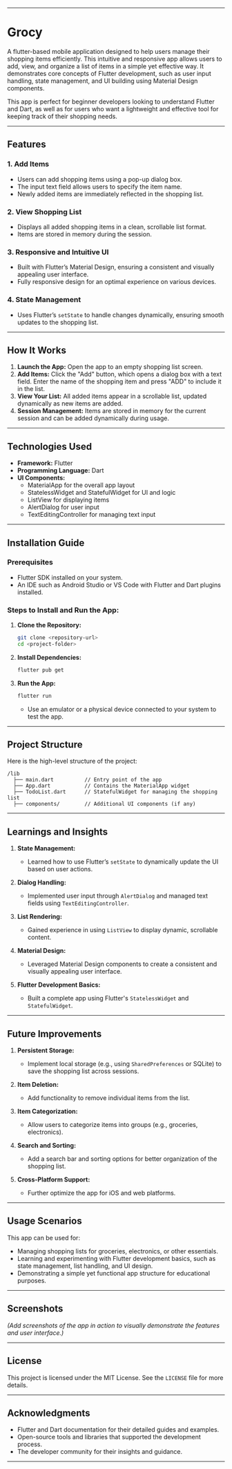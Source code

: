 
---

# **Grocy**

A flutter-based mobile application designed to help users manage their shopping items efficiently. This intuitive and responsive app allows users to add, view, and organize a list of items in a simple yet effective way. It demonstrates core concepts of Flutter development, such as user input handling, state management, and UI building using Material Design components.

This app is perfect for beginner developers looking to understand Flutter and Dart, as well as for users who want a lightweight and effective tool for keeping track of their shopping needs.

---

## **Features**

### 1. **Add Items**
- Users can add shopping items using a pop-up dialog box.
- The input text field allows users to specify the item name.
- Newly added items are immediately reflected in the shopping list.

### 2. **View Shopping List**
- Displays all added shopping items in a clean, scrollable list format.
- Items are stored in memory during the session.

### 3. **Responsive and Intuitive UI**
- Built with Flutter’s Material Design, ensuring a consistent and visually appealing user interface.
- Fully responsive design for an optimal experience on various devices.

### 4. **State Management**
- Uses Flutter’s `setState` to handle changes dynamically, ensuring smooth updates to the shopping list.

---

## **How It Works**

1. **Launch the App:** Open the app to an empty shopping list screen.
2. **Add Items:** Click the "Add" button, which opens a dialog box with a text field. Enter the name of the shopping item and press "ADD" to include it in the list.
3. **View Your List:** All added items appear in a scrollable list, updated dynamically as new items are added.
4. **Session Management:** Items are stored in memory for the current session and can be added dynamically during usage.

---

## **Technologies Used**

- **Framework:** Flutter
- **Programming Language:** Dart
- **UI Components:**
  - MaterialApp for the overall app layout
  - StatelessWidget and StatefulWidget for UI and logic
  - ListView for displaying items
  - AlertDialog for user input
  - TextEditingController for managing text input

---

## **Installation Guide**

### Prerequisites
- Flutter SDK installed on your system.
- An IDE such as Android Studio or VS Code with Flutter and Dart plugins installed.

### Steps to Install and Run the App:
1. **Clone the Repository:**
   ```bash
   git clone <repository-url>
   cd <project-folder>
   ```

2. **Install Dependencies:**
   ```bash
   flutter pub get
   ```

3. **Run the App:**
   ```bash
   flutter run
   ```
   - Use an emulator or a physical device connected to your system to test the app.

---

## **Project Structure**

Here is the high-level structure of the project:

```plaintext
/lib
  ├── main.dart          // Entry point of the app
  ├── App.dart           // Contains the MaterialApp widget
  ├── TodoList.dart      // StatefulWidget for managing the shopping list
  ├── components/        // Additional UI components (if any)
```

---

## **Learnings and Insights**

1. **State Management:**
   - Learned how to use Flutter’s `setState` to dynamically update the UI based on user actions.
   
2. **Dialog Handling:**
   - Implemented user input through `AlertDialog` and managed text fields using `TextEditingController`.

3. **List Rendering:**
   - Gained experience in using `ListView` to display dynamic, scrollable content.

4. **Material Design:**
   - Leveraged Material Design components to create a consistent and visually appealing user interface.

5. **Flutter Development Basics:**
   - Built a complete app using Flutter's `StatelessWidget` and `StatefulWidget`.

---

## **Future Improvements**

1. **Persistent Storage:**
   - Implement local storage (e.g., using `SharedPreferences` or SQLite) to save the shopping list across sessions.

2. **Item Deletion:**
   - Add functionality to remove individual items from the list.

3. **Item Categorization:**
   - Allow users to categorize items into groups (e.g., groceries, electronics).

4. **Search and Sorting:**
   - Add a search bar and sorting options for better organization of the shopping list.

5. **Cross-Platform Support:**
   - Further optimize the app for iOS and web platforms.

---

## **Usage Scenarios**

This app can be used for:
- Managing shopping lists for groceries, electronics, or other essentials.
- Learning and experimenting with Flutter development basics, such as state management, list handling, and UI design.
- Demonstrating a simple yet functional app structure for educational purposes.

---

## **Screenshots**

_(Add screenshots of the app in action to visually demonstrate the features and user interface.)_


---

## **License**

This project is licensed under the MIT License. See the `LICENSE` file for more details.

---

## **Acknowledgments**

- Flutter and Dart documentation for their detailed guides and examples.
- Open-source tools and libraries that supported the development process.
- The developer community for their insights and guidance.

---

